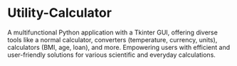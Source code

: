 # Utility-Calculator
A multifunctional Python application with a Tkinter GUI, offering diverse tools like a normal calculator, converters (temperature, currency, units), calculators (BMI, age, loan), and more. Empowering users with efficient and user-friendly solutions for various scientific and everyday calculations.
